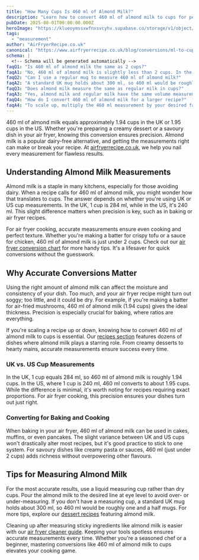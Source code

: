 ```yaml
---
title: "How Many Cups Is 460 ml of Almond Milk?"
description: "Learn how to convert 460 ml of almond milk to cups for perfect air fryer recipes every time. Get accurate measurements in seconds!"
pubDate: 2025-08-01T00:00:00.000Z
heroImage: "https://klueoymssxwfnxsvcyhv.supabase.co/storage/v1/object/public/Shmucket/how-many-cups-is-460-ml-of-almond-milk.webp"
tags:
  - "measurement"
author: "AirFryerRecipe.co.uk"
canonical: "https://www.airfryerrecipe.co.uk/blog/conversions/ml-to-cups/how-many-cups-is-460-ml-of-almond-milk"
schema: |
  <!-- Schema will be generated automatically -->
faqQ1: "Is 460 ml of almond milk the same as 2 cups?"
faqA1: "No, 460 ml of almond milk is slightly less than 2 cups. In the UK, it's approximately 1.94 cups, and in the US, it's about 1.95 cups. The difference is small but can matter in precise recipes like baking or air fryer dishes."
faqQ2: "Can I use a regular mug to measure 460 ml of almond milk?"
faqA2: "A standard UK mug holds about 300 ml, so 460 ml would be roughly one and a half mugs. For accuracy, we recommend using a liquid measuring cup. This ensures your air fryer recipes turn out perfectly every time."
faqQ3: "Does almond milk measure the same as regular milk in cups?"
faqA3: "Yes, almond milk and regular milk have the same volume measurements. Whether you're using dairy or plant-based milk, 460 ml converts to the same number of cups. This makes substitutions easy in any recipe."
faqQ4: "How do I convert 460 ml of almond milk for a larger recipe?"
faqA4: "To scale up, multiply the 460 ml measurement by your desired factor. For example, doubling the recipe would require 920 ml (about 3.88 UK cups). Always use precise tools for best results in air fryer cooking or baking."
---
```

<p>460 ml of almond milk equals approximately 1.94 cups in the UK or 1.95 cups in the US. Whether you're preparing a creamy dessert or a savoury dish in your air fryer, knowing this conversion ensures precision. Almond milk is a popular dairy-free alternative, and getting the measurements right can make or break your recipe. At <a href=https://www.airfryerrecipe.co.uk/>airfryerrecipe.co.uk</a>, we help you nail every measurement for flawless results.</p>

<h2>Understanding Almond Milk Measurements</h2>
<p>Almond milk is a staple in many kitchens, especially for those avoiding dairy. When a recipe calls for 460 ml of almond milk, you might wonder how that translates to cups. The answer depends on whether you're using UK or US cup measurements. In the UK, 1 cup is 284 ml, while in the US, it's 240 ml. This slight difference matters when precision is key, such as in baking or air fryer recipes.</p>
<p>For air fryer cooking, accurate measurements ensure even cooking and perfect texture. Whether you're making a batter for crispy tofu or a sauce for chicken, 460 ml of almond milk is just under 2 cups. Check out our <a href=https://www.airfryerrecipe.co.uk/air-fryer-conversion-chart>air fryer conversion chart</a> for more handy tips. It's a lifesaver for quick conversions without the guesswork.</p>

<h2>Why Accurate Conversions Matter</h2>
<p>Using the right amount of almond milk can affect the moisture and consistency of your dish. Too much, and your air fryer recipe might turn out soggy; too little, and it could be dry. For example, if you're making a batter for air-fried mushrooms, 460 ml of almond milk (1.94 cups) gives the ideal thickness. Precision is especially crucial for baking, where ratios are everything.</p>
<p>If you're scaling a recipe up or down, knowing how to convert 460 ml of almond milk to cups is essential. Our <a href=https://www.airfryerrecipe.co.uk/recipes>recipes section</a> features dozens of dishes where almond milk plays a starring role. From creamy desserts to hearty mains, accurate measurements ensure success every time.</p>

<h3>UK vs. US Cup Measurements</h3>
<p>In the UK, 1 cup equals 284 ml, so 460 ml of almond milk is roughly 1.94 cups. In the US, where 1 cup is 240 ml, 460 ml converts to about 1.95 cups. While the difference is minimal, it's worth noting for recipes requiring exact proportions. For air fryer cooking, this precision ensures your dishes turn out just right.</p>

<h3>Converting for Baking and Cooking</h3>
<p>When baking in your air fryer, 460 ml of almond milk can be used in cakes, muffins, or even pancakes. The slight variance between UK and US cups won't drastically alter most recipes, but it's good practice to stick to one system. For savoury dishes like creamy pasta or sauces, 460 ml (just under 2 cups) adds richness without overpowering other flavours.</p>

<h2>Tips for Measuring Almond Milk</h2>
<p>For the most accurate results, use a liquid measuring cup rather than dry cups. Pour the almond milk to the desired line at eye level to avoid over- or under-measuring. If you don't have a measuring cup, a standard UK mug holds about 300 ml, so 460 ml would be roughly one and a half mugs. For more tips, explore our <a href=https://www.airfryerrecipe.co.uk/recipe-category/dessert>dessert recipes</a> featuring almond milk.</p>
<p>Cleaning up after measuring sticky ingredients like almond milk is easier with our <a href=https://www.airfryerrecipe.co.uk/air-fryer-cleaner>air fryer cleaner guide</a>. Keeping your tools spotless ensures accurate measurements every time. Whether you're a seasoned chef or a beginner, mastering conversions like 460 ml of almond milk to cups elevates your cooking game.</p>
